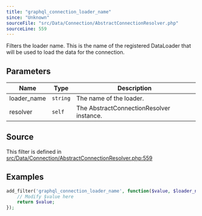 ```yaml
---
title: "graphql_connection_loader_name"
since: "Unknown"
sourceFile: "src/Data/Connection/AbstractConnectionResolver.php"
sourceLine: 559
---
```



Filters the loader name.
This is the name of the registered DataLoader that will be used to load the data for the connection.

## Parameters

| Name | Type | Description |
|------|------|-------------|
| loader_name | `string` | The name of the loader. |
| resolver | `self` | The AbstractConnectionResolver instance. |




## Source

This filter is defined in [src/Data/Connection/AbstractConnectionResolver.php:559](https://github.com/wp-graphql/wp-graphql/blob/develop/src/Data/Connection/AbstractConnectionResolver.php#L559)


## Examples

```php
add_filter('graphql_connection_loader_name', function($value, $loader_name, $resolver) {
    // Modify $value here
    return $value;
});
```